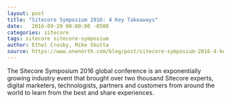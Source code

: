 ```yaml
---
layout: post
title: "Sitecore Symposium 2016: 4 Key Takeaways"
date:   2016-09-29 00:00:00 -0500
categories: sitecore
tags: sitecore sitecore-symposium
author: Ethel Crosby, Mike Skutta
source: https://www.onenorth.com/blog/post/sitecore-symposium-2016-4-key-takeaways
---
```


The Sitecore Symposium 2016 global conference is an exponentially growing industry event that brought over two thousand Sitecore experts, digital marketers, technologists, partners and customers from around the world to learn from the best and share experiences.